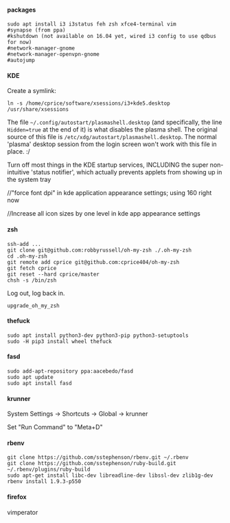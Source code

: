 #### packages

```
sudo apt install i3 i3status feh zsh xfce4-terminal vim
#synapse (from ppa)
#kshutdown (not available on 16.04 yet, wired i3 config to use qdbus for now)
#network-manager-gnome
#network-manager-openvpn-gnome
#autojump
```

#### KDE

Create a symlink:

```
ln -s /home/cprice/software/xsessions/i3+kde5.desktop /usr/share/xsessions
```

The file `~/.config/autostart/plasmashell.desktop` (and specifically,
the line `Hidden=true` at the end of it) is what disables the plasma shell.
The original source of this file is `/etc/xdg/autostart/plasmashell.desktop`.
The normal 'plasma' desktop session from the login screen won't work
with this file in place. :/

Turn off most things in the KDE startup services, INCLUDING the super
non-intuitive 'status notifier', which actually prevents applets from
showing up in the system tray

//"force font dpi" in kde application appearance settings; using 160 right now

//Increase all icon sizes by one level in kde app appearance settings

#### zsh

```
ssh-add ...
git clone git@github.com:robbyrussell/oh-my-zsh ./.oh-my-zsh
cd .oh-my-zsh
git remote add cprice git@github.com:cprice404/oh-my-zsh
git fetch cprice
git reset --hard cprice/master
chsh -s /bin/zsh
```

Log out, log back in.

```
upgrade_oh_my_zsh
```

#### thefuck

```
sudo apt install python3-dev python3-pip python3-setuptools
sudo -H pip3 install wheel thefuck
```

#### fasd

```
sudo add-apt-repository ppa:aacebedo/fasd
sudo apt update
sudo apt install fasd
```

#### krunner

System Settings -> Shortcuts -> Global -> krunner

Set "Run Command" to "Meta+D"

#### rbenv

```
git clone https://github.com/sstephenson/rbenv.git ~/.rbenv 
git clone https://github.com/sstephenson/ruby-build.git ~/.rbenv/plugins/ruby-build
sudo apt-get install libc-dev libreadline-dev libssl-dev zlib1g-dev
rbenv install 1.9.3-p550
```

#### firefox
vimperator
